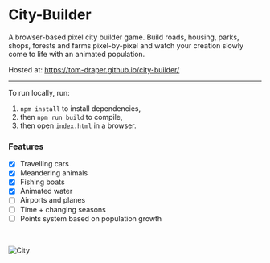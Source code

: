 # City-Builder

A browser-based pixel city builder game. Build roads, housing, parks, shops, forests and farms pixel-by-pixel and watch your creation slowly come to life with an animated population.

Hosted at: https://tom-draper.github.io/city-builder/

---

To run locally, run:
1. <code>npm install</code> to install dependencies,
2. then <code>npm run build</code> to compile,
3. then open <code>index.html</code> in a browser.

### Features
- [X] Travelling cars
- [X] Meandering animals
- [X] Fishing boats
- [X] Animated water
- [ ] Airports and planes
- [ ] Time + changing seasons
- [ ] Points system based on population growth

<br>

![City](https://user-images.githubusercontent.com/41476809/147494587-6a85ae90-aca4-4967-90cf-bfba77e694e5.png)

